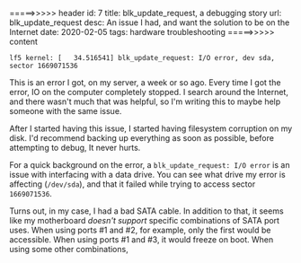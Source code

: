 =====>>>>> header
id: 7
title: blk_update_request, a debugging story
url: blk_update_request
desc: An issue I had, and want the solution to be on the Internet
date: 2020-02-05
tags: hardware troubleshooting
=====>>>>> content

```
lf5 kernel: [   34.516541] blk_update_request: I/O error, dev sda, sector 1669071536
```
This is an error I got, on my server, a week or so ago. 
Every time I got the error, IO on the computer completely stopped.
I search around the Internet, and there wasn't much that was helpful,
so I'm writing this to maybe help someone with the same issue.


After I started having this issue, I started having filesystem corruption on my disk.
I'd recommend backing up everything as soon as possible, before attempting to debug,
It never hurts.

For a quick background on the error, a `blk_update_request: I/O error` is an issue with interfacing
with a data drive. You can see what drive my error is affecting (`/dev/sda`), and that it failed while trying to access sector `1669071536`.

Turns out, in my case, I had a bad SATA cable. In addition to that, it seems like my motherboard *doesn't support* specific combinations of SATA port uses. When using ports #1 and #2, for example, only the first would be accessible. When using ports #1 and #3, it would freeze on boot. When using some other combinations, 